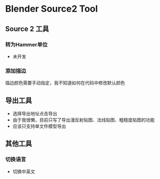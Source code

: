 # Blender Source2 Tool
## Source 2 工具
### 转为Hammer单位
- 未开发
### 添加描边
描边颜色需要手动指定，我不知道如何在代码中修改默认颜色
## 导出工具
- 选择导出地址点击导出
- 由于我很懒，目前只写了导出漫反射贴图、法线贴图、粗糙度贴图的功能
- 应该只支持单文件模型导出
## 其他工具
### 切换语言
- 切换中英文